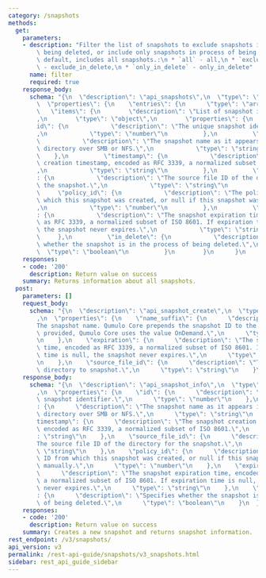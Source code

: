 ```yaml
---
category: /snapshots
methods:
  get:
    parameters:
    - description: "Filter the list of snapshots to exclude snapshots in process of\
        \ being deleted, or include only snapshots in process of being deleted. By\
        \ default, includes all snapshots.:\n * `all` - all,\n * `exclude_in_delete`\
        \ - exclude_in_delete,\n * `only_in_delete` - only_in_delete"
      name: filter
      required: true
    response_body:
      schema: "{\n  \"description\": \"api_snapshots\",\n  \"type\": \"object\",\n\
        \  \"properties\": {\n    \"entries\": {\n      \"type\": \"array\",\n   \
        \   \"items\": {\n        \"description\": \"List of snapshot information\"\
        ,\n        \"type\": \"object\",\n        \"properties\": {\n          \"\
        id\": {\n            \"description\": \"The unique snapshot identifier.\"\
        ,\n            \"type\": \"number\"\n          },\n          \"name\": {\n\
        \            \"description\": \"The snapshot name as it appears in the .snapshot\
        \ directory over SMB or NFS.\",\n            \"type\": \"string\"\n      \
        \    },\n          \"timestamp\": {\n            \"description\": \"The snapshot\
        \ creation timestamp, encoded as RFC 3339, a normalized subset of ISO 8601.\"\
        ,\n            \"type\": \"string\"\n          },\n          \"source_file_id\"\
        : {\n            \"description\": \"The source file ID of the directory for\
        \ the snapshot.\",\n            \"type\": \"string\"\n          },\n     \
        \     \"policy_id\": {\n            \"description\": \"The policy ID from\
        \ which this snapshot was created, or null if this snapshot was created manually.\"\
        ,\n            \"type\": \"number\"\n          },\n          \"expiration\"\
        : {\n            \"description\": \"The snapshot expiration time, encoded\
        \ as RFC 3339, a normalized subset of ISO 8601. If expiration time is null,\
        \ the snapshot never expires.\",\n            \"type\": \"string\"\n     \
        \     },\n          \"in_delete\": {\n            \"description\": \"Specifies\
        \ whether the snapshot is in the process of being deleted.\",\n          \
        \  \"type\": \"boolean\"\n          }\n        }\n      }\n    }\n  }\n}"
    responses:
    - code: '200'
      description: Return value on success
    summary: Returns information about all snapshots.
  post:
    parameters: []
    request_body:
      schema: "{\n  \"description\": \"api_snapshot_create\",\n  \"type\": \"object\"\
        ,\n  \"properties\": {\n    \"name_suffix\": {\n      \"description\": \"\
        The snapshot name. Qumulo Core prepends the snapshot ID to the name. If not\
        \ provided, Qumulo Core uses the value OnDemand.\",\n      \"type\": \"string\"\
        \n    },\n    \"expiration\": {\n      \"description\": \"The snapshot expiration\
        \ time, encoded as RFC 3339, a normalized subset of ISO 8601. If expiration\
        \ time is null, the snapshot never expires.\",\n      \"type\": \"string\"\
        \n    },\n    \"source_file_id\": {\n      \"description\": \"The ID of the\
        \ directory to snapshot.\",\n      \"type\": \"string\"\n    }\n  }\n}"
    response_body:
      schema: "{\n  \"description\": \"api_snapshot_info\",\n  \"type\": \"object\"\
        ,\n  \"properties\": {\n    \"id\": {\n      \"description\": \"The unique\
        \ snapshot identifier.\",\n      \"type\": \"number\"\n    },\n    \"name\"\
        : {\n      \"description\": \"The snapshot name as it appears in the .snapshot\
        \ directory over SMB or NFS.\",\n      \"type\": \"string\"\n    },\n    \"\
        timestamp\": {\n      \"description\": \"The snapshot creation timestamp,\
        \ encoded as RFC 3339, a normalized subset of ISO 8601.\",\n      \"type\"\
        : \"string\"\n    },\n    \"source_file_id\": {\n      \"description\": \"\
        The source file ID of the directory for the snapshot.\",\n      \"type\":\
        \ \"string\"\n    },\n    \"policy_id\": {\n      \"description\": \"The policy\
        \ ID from which this snapshot was created, or null if this snapshot was created\
        \ manually.\",\n      \"type\": \"number\"\n    },\n    \"expiration\": {\n\
        \      \"description\": \"The snapshot expiration time, encoded as RFC 3339,\
        \ a normalized subset of ISO 8601. If expiration time is null, the snapshot\
        \ never expires.\",\n      \"type\": \"string\"\n    },\n    \"in_delete\"\
        : {\n      \"description\": \"Specifies whether the snapshot is in the process\
        \ of being deleted.\",\n      \"type\": \"boolean\"\n    }\n  }\n}"
    responses:
    - code: '200'
      description: Return value on success
    summary: Creates a new snapshot and returns snapshot information.
rest_endpoint: /v3/snapshots/
api_version: v3
permalink: /rest-api-guide/snapshots/v3_snapshots.html
sidebar: rest_api_guide_sidebar
---
```

